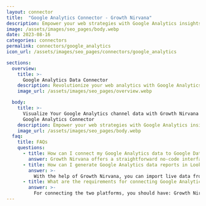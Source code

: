 ```yaml
---
layout: connector
title:  "Google Analytics Connector - Growth Nirvana"
description: Empower your web strategies with Google Analytics insights integrated into Looker Studio.
image: /assets/images/seo_pages/body.webp
date: 2023-08-16
categories: connectors
permalink: connectors/google_analytics
icon_url: /assets/images/seo_pages/connectors/google_analytics

sections:
  overview:
    title: >-
      Google Analytics Data Connector
    description: Revolutionize your web analytics with Google Analytics integration. Seamlessly merge website data from Google Analytics with Looker Studio's analytical capabilities, unlocking insights that shape online strategies, user experiences, and operational excellence.
    image_url: /assets/images/seo_pages/overview.webp

  body:
    title: >-
      Visualize Your Google Analytics channel data with Growth Nirvana's
      Google Analytics Connector
    description: Empower your web strategies with Google Analytics insights integrated into Looker Studio.
    image_url: /assets/images/seo_pages/body.webp
  faq:
    title: FAQs
    questions:
      - title: How can I connect my Google Analytics data to Google Data Studio/Looker Studio?
        answer: Growth Nirvana offers a straightforward no-code interface to connect to Google Analytics data sources.
      - title: How can I generate Google Analytics data reports in Looker Studio?
        answer: >-
          With the help of Growth Nirvana, you can import live data from Google Analytics into Looker Studio. These data can be viewed in charts, tables, and dashboards to generate branded reports that can be shared instantly.
      - title: What are the requirements for connecting Google Analytics and Looker Studio?
        answer: >-
          For connecting the two platforms, you should have: Growth Nirvana Account and Google Analytics Ads Account
---
```

